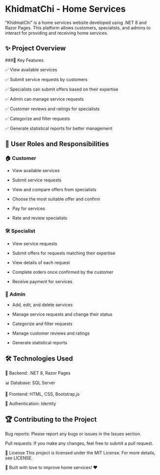 # KhidmatChi - Home Services
"KhidmatChi" is a home services website developed using .NET 8 and Razor Pages. This platform allows customers, specialists, and admins to interact for providing and receiving home services.

## ✨ Project Overview

###🎯 Key Features

✅ View available services

✅ Submit service requests by customers

✅ Specialists can submit offers based on their expertise

✅ Admin can manage service requests

✅ Customer reviews and ratings for specialists

✅ Categorize and filter requests

✅ Generate statistical reports for better management


## 👤 User Roles and Responsibilities

### 🏠 Customer

- View available services

- Submit service requests

- View and compare offers from specialists

- Choose the most suitable offer and confirm

- Pay for services

- Rate and review specialists

### 🛠️ Specialist

- View service requests

- Submit offers for requests matching their expertise

- View details of each request

- Complete orders once confirmed by the customer

- Receive payment for services

### 🏢 Admin

- Add, edit, and delete services

- Manage service requests and change their status

- Categorize and filter requests

- Manage customer reviews and ratings

- Generate statistical reports

## 🛠️ Technologies Used

🚀 Backend: .NET 8, Razor Pages

📊 Database: SQL Server

🎨 Frontend: HTML, CSS, Bootstrap,js

🔑 Authentication: Identity


## 🏆 Contributing to the Project
Bug reports: Please report any bugs or issues in the Issues section.



Pull requests: If you make any changes, feel free to submit a pull request.

📄 License
This project is licensed under the MIT License. For more details, see LICENSE.

🚀 Built with love to improve home services! ❤️
